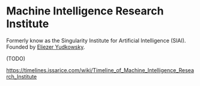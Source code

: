 # Machine Intelligence Research Institute

Formerly know as the Singularity Institute for Artificial Intelligence (SIAI). Founded by [Eliezer Yudkowsky](../../People/Eliezer%20Yudkowsky.md).

(TODO)

https://timelines.issarice.com/wiki/Timeline_of_Machine_Intelligence_Research_Institute


